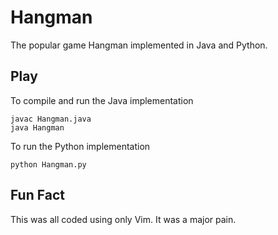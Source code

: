 # Hangman
The popular game Hangman implemented in Java and Python.  

## Play
To compile and run the Java implementation  
```
javac Hangman.java  
java Hangman  
```

To run the Python implementation
```
python Hangman.py  
```

## Fun Fact
This was all coded using only Vim. It was a major pain.
